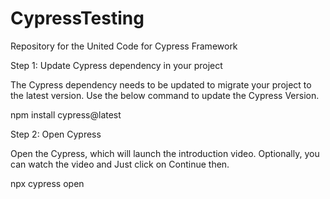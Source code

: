 # CypressTesting
Repository for the United Code for  Cypress  Framework

Step 1: Update Cypress dependency in your project

The Cypress dependency needs to be updated to migrate your project to the latest version. Use the below command to update the Cypress Version.

npm install cypress@latest

Step 2: Open Cypress

Open the Cypress, which will launch the introduction video. Optionally, you can watch the video and Just click on Continue then.

npx cypress open

